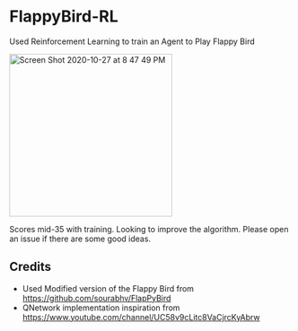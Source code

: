 # FlappyBird-RL
Used Reinforcement Learning to train an Agent to Play Flappy Bird

<img width="290" alt="Screen Shot 2020-10-27 at 8 47 49 PM" src="https://user-images.githubusercontent.com/37857112/97388954-9b5f7580-18af-11eb-82dc-5d59bbc5bb16.png">

Scores mid-35 with training. Looking to improve the algorithm. Please open an issue if there are some good ideas.

## Credits
- Used Modified version of the Flappy Bird from https://github.com/sourabhv/FlapPyBird
- QNetwork implementation inspiration from https://www.youtube.com/channel/UC58v9cLitc8VaCjrcKyAbrw
